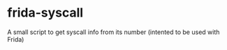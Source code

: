 # frida-syscall
A small script to get syscall info from its number (intented to be used with Frida)
